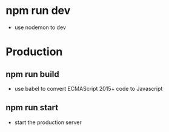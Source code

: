 # npm run dev
* use nodemon to dev

# Production

## npm run build
* use babel to convert ECMAScript 2015+ code to Javascript

## npm run start
* start the production server
